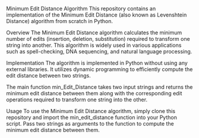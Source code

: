 Minimum Edit Distance Algorithm
This repository contains an implementation of the Minimum Edit Distance (also known as Levenshtein Distance) algorithm from scratch in Python.

Overview
The Minimum Edit Distance algorithm calculates the minimum number of edits (insertion, deletion, substitution) required to transform one string into another. This algorithm is widely used in various applications such as spell-checking, DNA sequencing, and natural language processing.

Implementation
The algorithm is implemented in Python without using any external libraries. It utilizes dynamic programming to efficiently compute the edit distance between two strings.

The main function min_Edit_Distance takes two input strings and returns the minimum edit distance between them along with the corresponding edit operations required to transform one string into the other.

Usage
To use the Minimum Edit Distance algorithm, simply clone this repository and import the min_edit_distance function into your Python script. Pass two strings as arguments to the function to compute the minimum edit distance between them.

